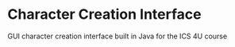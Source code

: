 # Character Creation Interface
GUI character creation interface built in Java for the ICS 4U course
